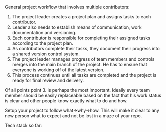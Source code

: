 General project workflow that involves multiple contributors:
1.  The project leader creates a project plan and assigns tasks to each contributor.
2. Leader also needs to establish means of communication, work documentation and versioning. 
3.  Each contributor is responsible for completing their assigned tasks according to the project plan.
4.  As contributors complete their tasks, they document their progress into a shared version control system.
5.  The project leader manages progress of team members and controls merges into the main branch of the project. He has to ensure that everyone is working off of the latest version.
6.  This process continues until all tasks are completed and the project is ready for final review and delivery.

Of all points point 3. is perhaps the most important. Ideally every team member should be easily replaceable based on the fact that his work status is clear and other people know exactly what to do and how.

Setup your project to follow what->why->how. This will make it clear to any new person what to expect and not be lost in a maze of your repo.

Tech stack so far:
